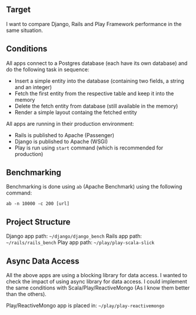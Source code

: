 ## Target ##
I want to compare Django, Rails and Play Framework performance in the same situation.

## Conditions ##
All apps connect to a Postgres database (each have its own database) and do the following task in sequence:

- Insert a simple entity into the database (containing two fields, a string and an integer)
- Fetch the first entity from the respective table and keep it into the memory
- Delete the fetch entity from database (still available in the memory)
- Render a simple layout containg the fetched entity

All apps are running in their production environment:

- Rails is published to Apache (Passenger)
- Django is published to Apache (WSGI)
- Play is run using `start` command (which is recommended for production)

## Benchmarking ##
Benchmarking is done using `ab` (Apache Benchmark) using the following command:
```
ab -n 10000 -c 200 [url]
```

## Project Structure ##
Django app path: `~/django/django_bench` 
Rails app path: `~/rails/rails_bench` 
Play app path: `~/play/play-scala-slick` 

## Async Data Access ##
All the above apps are using a blocking library for data access. I wanted to check the impact of using async library for data access. I could implement the same conditions with Scala/Play/ReactiveMongo (As I know them better than the others).

Play/ReactiveMongo app is placed in: `~/play/play-reactivemongo`
